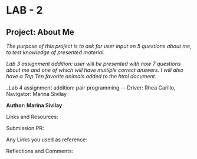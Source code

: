 # LAB - 2
## Project: About Me

_The purpose of this project is to ask for user input on 5 questions about me, to test knowledge of presented material._

_Lab 3 assignment addition: user will be presented with now 7 questions about me and one of which will have multiple correct answers. I will also have a Top Ten favorite animals added to the html document._

_Lab 4 assignment addition: pair programming -- Driver: Rhea Carillo, Navigator: Marina Sivilay

**Author: Marina Sivilay**

Links and Resources:

Submission PR:

Any Links you used as reference:

Reflections and Comments:
